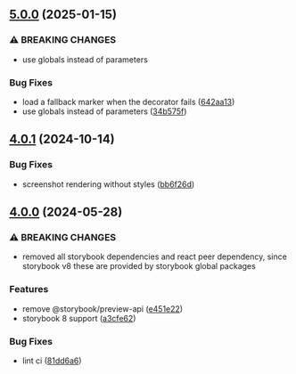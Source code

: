 ## [5.0.0](https://github.com/etchteam/storybook-addon-marker/compare/v4.0.1...v5.0.0) (2025-01-15)


### ⚠ BREAKING CHANGES

* use globals instead of parameters

### Bug Fixes

* load a fallback marker when the decorator fails ([642aa13](https://github.com/etchteam/storybook-addon-marker/commit/642aa1330d9cdf2c17e03dd77070b5c1f41ac864))
* use globals instead of parameters ([34b575f](https://github.com/etchteam/storybook-addon-marker/commit/34b575f330f426ff468537f4980169be7209c660))

## [4.0.1](https://github.com/etchteam/storybook-addon-marker/compare/v4.0.0...v4.0.1) (2024-10-14)


### Bug Fixes

* screenshot rendering without styles ([bb6f26d](https://github.com/etchteam/storybook-addon-marker/commit/bb6f26df9c6e87018e20a23f34600761af1dd106))

## [4.0.0](https://github.com/etchteam/storybook-addon-marker/compare/v3.0.2...v4.0.0) (2024-05-28)


### ⚠ BREAKING CHANGES

* removed all storybook dependencies and
react peer dependency, since storybook v8 these are provided
by storybook global packages

### Features

* remove @storybook/preview-api ([e451e22](https://github.com/etchteam/storybook-addon-marker/commit/e451e22fc1310df53219da5f3fda916ef549db50))
* storybook 8 support ([a3cfe62](https://github.com/etchteam/storybook-addon-marker/commit/a3cfe62c1d4b3e3f109944ce40ef9e37f2792718))


### Bug Fixes

* lint ci ([81dd6a6](https://github.com/etchteam/storybook-addon-marker/commit/81dd6a6e3c85255baca640d51906432fc7a101c8))
